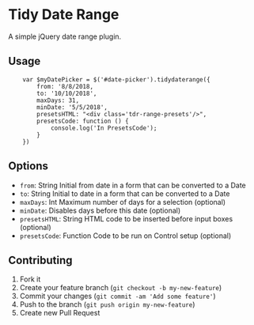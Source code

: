 # Tidy Date Range

A simple jQuery date range plugin.

## Usage

```
    var $myDatePicker = $('#date-picker').tidydaterange({
        from: '8/8/2018, 
        to: '10/10/2018',
        maxDays: 31,
        minDate: '5/5/2018',
        presetsHTML: "<div class='tdr-range-presets'/>",
        presetsCode: function () {
            console.log('In PresetsCode');
        }
    })
```

## Options

* `from`: String Initial from date in a form that can be converted to a Date
* `to`: String Initial to date in a form that can be converted to a Date
* `maxDays`: Int Maximum number of days for a selection (optional)
* `minDate`: Disables days before this date (optional)
* `presetsHTML`: String HTML code to be inserted before input boxes (optional)
* `presetsCode`: Function Code to be run on Control setup (optional)

## Contributing

1. Fork it
2. Create your feature branch (`git checkout -b my-new-feature`)
3. Commit your changes (`git commit -am 'Add some feature'`)
4. Push to the branch (`git push origin my-new-feature`)
5. Create new Pull Request
